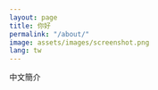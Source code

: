 ```yaml
---
layout: page
title: 你好
permalink: "/about/"
image: assets/images/screenshot.png
lang: tw
---
```


中文簡介

